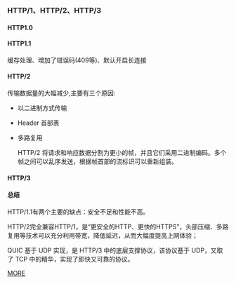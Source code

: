 ### HTTP/1、HTTP/2、HTTP/3
#### HTTP1.0

#### HTTP1.1

缓存处理、增加了错误码(409等)、默认开启长连接

#### HTTP/2

传输数据量的大幅减少,主要有三个原因:
- 以二进制方式传输
- Header 首部表
- 多路复用
  
  HTTP/2 将请求和响应数据分割为更小的帧，并且它们采用二进制编码。多个帧之间可以乱序发送，根据帧首部的流标识可以重新组装。

#### HTTP/3

#### 总结
HTTP/1.1有两个主要的缺点：安全不足和性能不高。

HTTP/2完全兼容HTTP/1，是“更安全的HTTP、更快的HTTPS"，头部压缩、多路复用等技术可以充分利用带宽，降低延迟，从而大幅度提高上网体验；

QUIC 基于 UDP 实现，是 HTTP/3 中的底层支撑协议，该协议基于 UDP，又取了 TCP 中的精华，实现了即快又可靠的协议。


[MORE](https://blog.csdn.net/howgod/article/details/102597450)